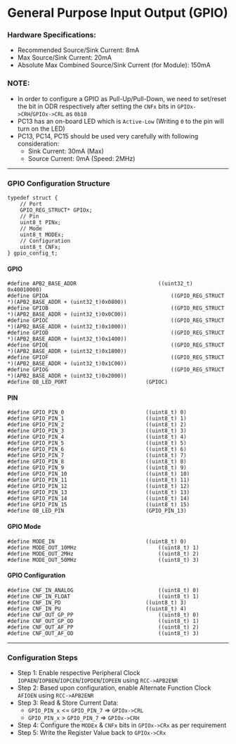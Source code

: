 # General Purpose Input Output (GPIO)

### Hardware Specifications:
 - Recommended Source/Sink Current: 8mA
 - Max Source/Sink Current: 20mA
 - Absolute Max Combined Source/Sink Current (for Module): 150mA

### NOTE:
 - In order to configure a GPIO as Pull-Up/Pull-Down, we need to set/reset the bit in ODR respectively after setting the `CNFx` bits in `GPIOx->CRH`/`GPIOx->CRL` as `0b10`
 - PC13 has an on-board LED which is `Active-Low` (Writing `0` to the pin will turn on the LED)
 - PC13, PC14, PC15 should be used very carefully with following consideration:
    - Sink Current: 30mA (Max)
    - Source Current: 0mA (Speed: 2MHz)
---
### GPIO Configuration Structure
```
typedef struct {
	// Port
	GPIO_REG_STRUCT* GPIOx;
	// Pin
	uint8_t PINx;
	// Mode
	uint8_t MODEx;
	// Configuration
	uint8_t CNFx;
} gpio_config_t;
```
#### GPIO
```
#define APB2_BASE_ADDR							((uint32_t) 0x40010000)
#define GPIOA                   					((GPIO_REG_STRUCT *)(APB2_BASE_ADDR + (uint32_t)0x0800))
#define GPIOB                   					((GPIO_REG_STRUCT *)(APB2_BASE_ADDR + (uint32_t)0x0C00))
#define GPIOC                   					((GPIO_REG_STRUCT *)(APB2_BASE_ADDR + (uint32_t)0x1000))
#define GPIOD                   					((GPIO_REG_STRUCT *)(APB2_BASE_ADDR + (uint32_t)0x1400))
#define GPIOE                   					((GPIO_REG_STRUCT *)(APB2_BASE_ADDR + (uint32_t)0x1800))
#define GPIOF                   					((GPIO_REG_STRUCT *)(APB2_BASE_ADDR + (uint32_t)0x1C00))
#define GPIOG                   					((GPIO_REG_STRUCT *)(APB2_BASE_ADDR + (uint32_t)0x2000))
#define OB_LED_PORT							(GPIOC)
```

#### PIN
```
#define GPIO_PIN_0							((uint8_t) 0)
#define GPIO_PIN_1							((uint8_t) 1)
#define GPIO_PIN_2							((uint8_t) 2)
#define GPIO_PIN_3							((uint8_t) 3)
#define GPIO_PIN_4							((uint8_t) 4)
#define GPIO_PIN_5							((uint8_t) 5)
#define GPIO_PIN_6							((uint8_t) 6)
#define GPIO_PIN_7							((uint8_t) 7)
#define GPIO_PIN_8							((uint8_t) 8)
#define GPIO_PIN_9							((uint8_t) 9)
#define GPIO_PIN_10							((uint8_t) 10)
#define GPIO_PIN_11							((uint8_t) 11)
#define GPIO_PIN_12							((uint8_t) 12)
#define GPIO_PIN_13							((uint8_t) 13)
#define GPIO_PIN_14							((uint8_t) 14)
#define GPIO_PIN_15							((uint8_t) 15)
#define OB_LED_PIN							(GPIO_PIN_13)
```

#### GPIO Mode
```
#define MODE_IN								((uint8_t) 0)
#define MODE_OUT_10MHz							((uint8_t) 1)
#define MODE_OUT_2MHz							((uint8_t) 2)
#define MODE_OUT_50MHz							((uint8_t) 3)
```

#### GPIO Configuration
```
#define CNF_IN_ANALOG							((uint8_t) 0)
#define CNF_IN_FLOAT							((uint8_t) 1)
#define CNF_IN_PD							((uint8_t) 3)
#define CNF_IN_PU							((uint8_t) 4)
#define CNF_OUT_GP_PP							((uint8_t) 0)
#define CNF_OUT_GP_OD							((uint8_t) 1)
#define CNF_OUT_AF_PP							((uint8_t) 2)
#define CNF_OUT_AF_OD							((uint8_t) 3)
```
---
### Configuration Steps
- Step 1: Enable respective Peripheral Clock `IOPAEN`/`IOPBEN`/`IOPCEN`/`IOPDEN`/`IOPEEN` using `RCC->APB2ENR`
- Step 2: Based upon configuration, enable Alternate Function Clock `AFIOEN` using `RCC->APB2ENR`
- Step 3: Read & Store Current Data: 
    - `GPIO_PIN_x` <= `GPIO_PIN_7` => `GPIOx->CRL`
    - `GPIO_PIN_x` > `GPIO_PIN_7` => `GPIOx->CRH`
- Step 4: Configure the `MODEx` & `CNFx` bits in `GPIOx->CRx` as per requirement
- Step 5: Write the Register Value back to `GPIOx->CRx`
